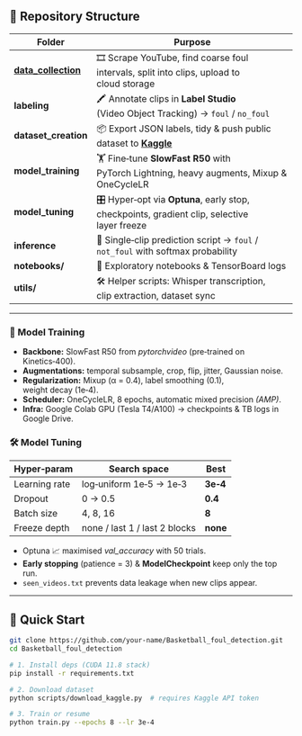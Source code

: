 ## 📂 Repository Structure

| Folder | Purpose |
| ------ | ------- |
| **[data_collection](https://github.com/vkalinovski/-Basketball_foul_detection/tree/main/data_collection)** | 🎞️ Scrape YouTube, find coarse foul intervals, split into clips, upload to cloud storage |
| **labeling** | 🖍️ Annotate clips in **Label Studio** (Video Object Tracking) → `foul` / `no_foul` |
| **dataset_creation** | 📦 Export JSON labels, tidy & push public dataset to **[Kaggle](https://www.kaggle.com/datasets/sesmlhs/foul-detection-test/data?select=M16.mp4)** |
| **model_training** | 🏋️ Fine‑tune **SlowFast R50** with PyTorch Lightning, heavy augments, Mixup & OneCycleLR |
| **model_tuning** | 🎛️ Hyper‑opt via **Optuna**, early stop, checkpoints, gradient clip, selective layer freeze |
| **inference** | 🚀 Single‑clip prediction script → `foul` / `not_foul` with softmax probability |
| **notebooks/** | 📒 Exploratory notebooks & TensorBoard logs |
| **utils/** | 🛠️ Helper scripts: Whisper transcription, clip extraction, dataset sync |

---

### 🔧 Model Training
- **Backbone:** SlowFast R50 from *pytorchvideo* (pre‑trained on Kinetics‑400).  
- **Augmentations:** temporal subsample, crop, flip, jitter, Gaussian noise.  
- **Regularization:** Mixup (α = 0.4), label smoothing (0.1), weight decay (1e‑4).  
- **Scheduler:** OneCycleLR, 8 epochs, automatic mixed precision *(AMP)*.  
- **Infra:** Google Colab GPU (Tesla T4/A100) → checkpoints & TB logs in Google Drive.

### 🛠️ Model Tuning
| Hyper‑param | Search space | Best |
| ----------- | ------------ | ---- |
| Learning rate | log‑uniform 1e‑5 → 1e‑3 | **3e‑4** |
| Dropout | 0 → 0.5 | **0.4** |
| Batch size | 4, 8, 16 | **8** |
| Freeze depth | none / last 1 / last 2 blocks | **none** |

- Optuna 📈 maximised *val_accuracy* with 50 trials.  
- **Early stopping** (patience = 3) & **ModelCheckpoint** keep only the top run.  
- `seen_videos.txt` prevents data leakage when new clips appear.

---

## 🚀 Quick Start
```bash
git clone https://github.com/your‑name/Basketball_foul_detection.git
cd Basketball_foul_detection

# 1. Install deps (CUDA 11.8 stack)
pip install -r requirements.txt

# 2. Download dataset
python scripts/download_kaggle.py  # requires Kaggle API token

# 3. Train or resume
python train.py --epochs 8 --lr 3e-4


